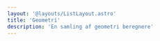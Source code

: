 ```yaml
---
layout: '@layouts/ListLayout.astro'
title: 'Geometri'
description: 'En samling af geometri beregnere'
---
```

